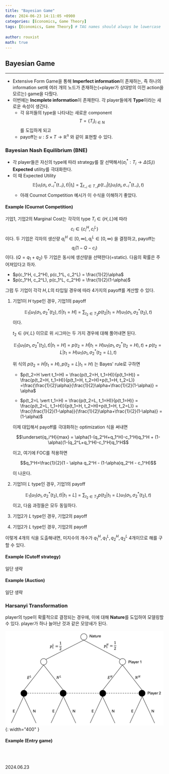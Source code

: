 ```yaml
---
title: "Bayesian Game"
date: 2024-06-23 14:11:05 +0900
categories: [Economics, Game Theory]
tags: [Economics, Game Theory] # TAG names should always be lowercase

author: rouxist
math: true
---
```


## Bayesian Game

---

- Extensive Form Game을 통해 **Imperfect information**이 존재하는, 즉 하나의 information set에 여러 개의 노드가 존재하는(=player가 상대방의 이전 action을 모르는) game을 다뤘다.
- 이번에는 **Incmplete information**이 존재한다. 각 player들에게 **Type**이라는 새로운 속성이 생긴다.
  - 각 유저들의 type을 나타내는 새로운 component $$T = \{ T_i \}_{i \in N}$$ 를 도입하게 되고
  - payoff는 $u: S \times T \rightarrow \mathbb{R}^n$ 와 같이 표현할 수 있다.

### Bayesian Nash Equilibrium (BNE)

- 각 player들은 자신의 type에 따라 strategy를 잘 선택해서($\sigma_i^* : T_i \rightarrow \Delta(S_i)$) **Expected** utility를 극대화한다.
- 이 때 Expected Utility $$\mathbb{E}[u_i(\sigma_i, \sigma_{-i}^*(t_{-i}), t) \vert t_i] = \sum_{t_{-i} \in T_{-i}} p(t_{-i} \vert t_i) u_i(\sigma_i, \sigma_{-i}^*(t_{-i}), t)$$
  - 아래 Cournot Competition 예시가 이 수식을 이해하기 좋았다.

#### Example (Cournot Competition)

기업1, 기업2의 Marginal Cost는 각각의 type $T_i \in \{H, L\}$에 따라 $$c_i \in \{c_i^H, c_i^L\}$$ 이다. 두 기업은 각자의 생산량 $q_i^H \in [0, \infty), q_i^L \in [0, \infty)$ 을 결정하고, payoff는 $$q_i(1-Q-c_i)$$ 이다. ($Q=q_1+q_2$) 두 기업은 동시에 생산량을 선택한다(=static). 다음의 확률은 주어져있다고 하자.

- $p(c_1^H, c_2^H), p(c_1^L, c_2^L) = \frac{1}{2}\alpha$ $\quad$
- $p(c_1^H, c_2^L), p(c_1^L, c_2^H) = \frac{1}{2}(1-\alpha)$ $\quad$

그럼 두 기업이 각각 $H, L$의 타입일 경우에 따라 4가지의 payoff를 계산할 수 있다.

1. 기업1이 $H$ type인 경우, 기업1의 payoff

   $$\mathbb{E}_1[u_1(\sigma_1, \sigma_2^*(t_2), t) \vert t_1=H] = \sum_{t_2 \in T_2} p(t_2 \vert t_1=H) u_1(\sigma_1, \sigma_2^*(t_2), t)$$ 이다.

   $t_2 \in \{ H, L \}$ 이므로 위 시그마는 두 가지 경우에 대해 풀어내면 된다.

   $$\mathbb{E}_1[u_1(\sigma_1, \sigma_2^*(t_2), t) \vert t_1=H] = p(t_2=H \vert t_1=H) u_1(\sigma_1, \sigma_2^*(t_2=H), t) + p(t_2=L \vert t_1=H) u_1(\sigma_1, \sigma_2^*(t_2=L), t)$$

   위 식의 $p(t_2=H \vert t_1=H), p(t_2=L \vert t_1=H)$ 는 Bayes' rule로 구하면

   - $p(t_2=H \vert t_1=H) = \frac{p(t_2=H, t_1=H)}{p(t_1=H)} = \frac{p(t_2=H, t_1=H)}{p(t_1=H, t_2=H)+p(t_1=H, t_2=L)} =\frac{\frac{1}{2}\alpha}{\frac{1}{2}\alpha+\frac{1}{2}(1-\alpha)} = \alpha$

   - $p(t_2=L \vert t_1=H) = \frac{p(t_2=L, t_1=H)}{p(t_1=H)} = \frac{p(t_2=L, t_1=H)}{p(t_1=H, t_2=H)+p(t_1=H, t_2=L)} = \frac{\frac{1}{2}(1-\alpha)}{\frac{1}{2}\alpha+\frac{1}{2}(1-\alpha)} = (1-\alpha)$

   이제 대입해서 payoff를 극대화하는 optimization 식을 써내면

   $$\underset{q_i^H}{max} = \alpha(1-(q_2^H+q_1^H)-c_1^H)q_1^H + (1-\alpha)(1-(q_2^L+q_1^H)-c_1^H)q_1^H$$

   이고, 여기에 FOC를 적용하면

   $$q_1^H=\frac{1}{2}(1 - \alpha q_2^H - (1-\alpha)q_2^H - c_1^H)$$

   이 나온다.

2. 기업1이 $L$ type인 경우, 기업1의 payoff

   $$\mathbb{E}_1[u_1(\sigma_1, \sigma_2^*(t_2), t) \vert t_1=L] = \sum_{t_2 \in T_2} p(t_2 \vert t_1=L) u_1(\sigma_1, \sigma_2^*(t_2), t)$$ 이고, 다음 과정들은 모두 동일하다.

3. 기업2가 $L$ type인 경우, 기업2의 payoff
4. 기업2가 $L$ type인 경우, 기업2의 payoff

이렇게 4개의 식을 도출해내면, 미지수의 개수가 $q_1^H, q_1^L, q_2^H, q_2^L$ 4개이므로 해를 구할 수 있다.

#### Example (Cutoff strategy)

일단 생략

#### Example (Auction)

일단 생략

### Harsanyi Transformation

player의 type이 확률적으로 결정되는 경우에, 이에 대해 **Nature**를 도입하여 모델링할 수 있다. player가 하나 늘어난 것과 같은 모양새가 된다.

![entry_game](/assets/post-img/econ/game_theory/bayesian-game/entry_game.png){: width="400" }

#### Example (Entry game)

<br/><br/>

2024.06.23
